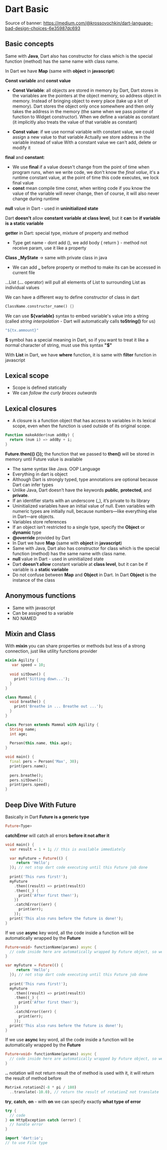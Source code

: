 # Dart Basic

Source of banner: https://medium.com/@krossovochkin/dart-language-bad-design-choices-6e35987dc693

## Basic concepts

Same with **Java**, Dart also has constructor for class which is the special function (method) has the same name with class name.

In Dart we have **Map** (same with **object** in **javascript**)

**Const variable** and **const value**

- **Const Variable**: all objects are stored in memory by Dart, Dart stores in the variables are the pointers at the object memory, so address object in memory. Instead of bringing object to every place (take up a lot of memory). Dart stores the object only once somewhere and then only takes the address in the memory (the same when we pass pointer of function to Widget constructor). When we define a variable as constant (it implicitly also treats the value of that variable as constant)

- **Const value**: if we use normal variable with constant value, we could assign a new value to that variable
Actually we store address in the variable instead of value
With a constant value we can't add, delete or modify it

**final** and **constant**:
- We use **final** if a value doesn't change from the point of time when program runs, when we write code, we don't know the *final value*, it's a runtime constant value, at the point of time this code executes, we lock final value
- **const** mean compile time const, when writing code if you know the value of the variable will never change, then of course, it will also never change during runtime

**null** value in Dart - used in **uninitialized state**

Dart **doesn't** allow **constant variable at class level**, but it **can** be **if variable is a static variable**

**getter** in Dart: special type, mixture of property and method
- Type get name - dont add (), we add body {
	return 
} - method not receive param, use it like a property


**Class _MyState** -> same with private class in java
- We can add **_** before property or method to make its can be accessed in current file

...List (**...** operator) will pull all elements of List to surrounding List as individual values

We can have a different way to define constructor of class in dart

```dart
ClassName.constructor_name() {}
```

We can use **${variable}** syntax to embed variable's value into a string (called *string interpolation* - Dart will automatically calls **toString()** for us)

```dart
"${tx.ammount}"
```

**$** symbol has a special meaning in Dart, so if you want to treat it like a normal character of string, must use this syntax **"\$"**

With **List** in Dart, we have **where** function, it is same with **filter** function in javascript

## Lexical scope

- Scope is defined statically
- We can *follow the curly braces outwards*

## Lexical closures

- A closure is a function object that has access to variables in its lexical scope, even when the function is used outside of its original scope.

```dart
Function makeAdder(num addBy) {
  return (num i) => addBy + i;
}
```

**Future.then(() {});** the function that we passed to **then()** will be stored in memory until Future value is available

- The same syntax like Java. OOP Language
- Everything in dart is object
- Although Dart is strongly typed, type annotations are optional because Dart can infer types
- Unlike Java, Dart doesn’t have the keywords **public**, **protected**, and **private**.
- If an identifier starts with an underscore (_), it’s private to its library
- Uninitialized variables have an initial value of null. Even variables with numeric types are initially null, because numbers—like everything else in Dart—are objects.
- Variables store references
- If an object isn’t restricted to a single type, specify the **Object** or **dynamic** type
- **@override** provided by Dart
- In Dart we have **Map** (same with **object** in **javascript**)
- Same with Java, Dart also has constructor for class which is the special function (method) has the same name with class name.
- **null** value in Dart - used in uninitialized state
- Dart **doesn’t allow** constant variable at **class level**, but it can be if variable is a **static variable**
- Do not confuse between **Map** and **Object** in Dart. In Dart **Object** is the instance of the class

## Anonymous functions

- Same with javascript
- Can be assigned to a variable
- NO NAMED

## Mixin and Class

With **mixin** you can share properties or methods but less of a strong connection, just like utility functions provider

```dart
mixin Agility {
   var speed = 10;
  
  void sitDown() {
    print('Sitting down...');
  }
}

class Mammal {
  void breathe() {
    print('Breathe in ... Breathe out ...');
  }
}

class Person extends Mammal with Agility {
  String name;
  int age;
  
  Person(this.name, this.age);
}

void main() {
  final pers = Person('Max', 30);
  print(pers.name);
  
  pers.breathe();
  pers.sitDown();
  print(pers.speed);
}
```

## Deep Dive With Future

Basically in Dart **Future is a generic type**

```dart
Future<Type>
```

**catchError** will catch all errors **before it not after it**

```dart
void main() {
  var result = 1 + 1; // this is available immediately

  var myFuture = Future(() {
     return 'Hello';
  }); // not stop dart code executing until this Future job done
  
  print('This runs first!');
  myFuture
    .then((result) => print(result))
    .then((_) {
      print('After first then!');
    })
    .catchError((err) {
      print(err);
    });
  print('This also runs before the future is done!');
}
```

If we use **async** key word, all the code inside a function will be automatically wrapped by the **Future**

```dart
Future<void> functionName(params) async {
  // code inside here are automatically wrapped by Future object, so we do not need to use return keyword here
}

var myFuture = Future(() {
     return 'Hello';
  }); // not stop dart code executing until this Future job done
  
  print('This runs first!');
  myFuture
    .then((result) => print(result))
    .then((_) {
      print('After first then!');
    })
    .catchError((err) {
      print(err);
    });
  print('This also runs before the future is done!');
}
```

If we use **async** key word, all the code inside a function will be automatically wrapped by the **Future**

```dart
Future<void> functionName(params) async {
  // code inside here are automatically wrapped by Future object, so we do not need to use return keyword here
}
```

**..** notation will not return result the of method is used with it, it will return the result of method before

```dart
Matrix4.rotationZ(-8 * pi / 180)
  ..translate(-10.0), // return the result of rotationZ not translate
```

**try**, **catch**, **on** - with **on** we can specify exactly **what type of error**

```dart
try {
  // code
} on HttpException catch (error) {
  // handle error
}
```

```dart
import 'dart:io';
// to use File type
```
